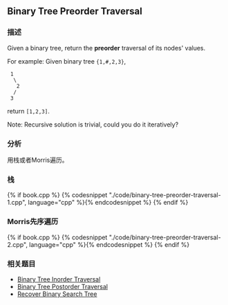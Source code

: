 ## Binary Tree Preorder Traversal


### 描述

Given a binary tree, return the **preorder** traversal of its nodes' values.

For example:
Given binary tree `{1,#,2,3}`,

```
 1
  \
   2
  /
 3
```

return `[1,2,3]`.

Note: Recursive solution is trivial, could you do it iteratively?


### 分析

用栈或者Morris遍历。


### 栈

{% if book.cpp %}
  {% codesnippet "./code/binary-tree-preorder-traversal-1.cpp", language="cpp" %}{% endcodesnippet %}
{% endif %}


### Morris先序遍历

{% if book.cpp %}
  {% codesnippet "./code/binary-tree-preorder-traversal-2.cpp", language="cpp" %}{% endcodesnippet %}
{% endif %}


### 相关题目

* [Binary Tree Inorder Traversal](binary-tree-inorder-traversal.md)
* [Binary Tree Postorder Traversal](binary-tree-postorder-traversal.md)
* [Recover Binary Search Tree](recover-binary-search-tree.md)
